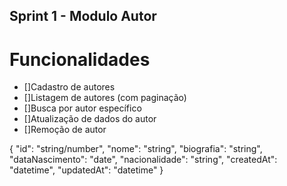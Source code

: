 ## Sprint 1 - Modulo Autor 
# Funcionalidades 
- []Cadastro de autores
- []Listagem de autores (com paginação)
- []Busca por autor específico
- []Atualização de dados do autor
- []Remoção de autor

{
  "id": "string/number",
  "nome": "string",
  "biografia": "string",
  "dataNascimento": "date",
  "nacionalidade": "string",
  "createdAt": "datetime",
  "updatedAt": "datetime"
}
